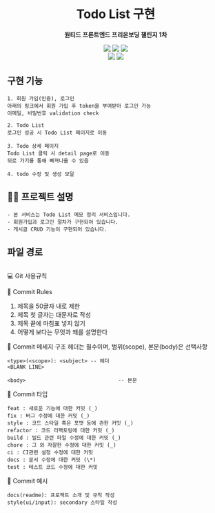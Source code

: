 <div align="center">

# Todo List 구현

<b>원티드 프론트엔드 프리온보딩 챌린지 1차</b>

<p>
  <img src="https://img.shields.io/badge/JavaScript-F7DF1E?style=flat&logo=JavaScript&logoColor=white" />
  <img src="https://img.shields.io/badge/TypeScript-3178C6?style=flat&logo=TypeScript&logoColor=white" />
  <img src="https://img.shields.io/badge/React-61DAFB?style=flat&logo=React&logoColor=white" />
  <br/>
  <img src="https://img.shields.io/badge/Vite-646CFF?style=flat&logo=Vite&logoColor=white"/>
  <img src="https://img.shields.io/badge/MUI-007FFF?style=flat&logo=MUI&logoColor=white"/>
</p>

</div>

## 구현 기능

```
1. 회원 가입(인증), 로그인
아래의 링크에서 회원 가입 후 token을 부여받아 로그인 가능
이메일, 비밀번호 validation check

2. Todo List
로그인 성공 시 Todo List 페이지로 이동

3. Todo 상세 페이지
Todo List 클릭 시 detail page로 이동
뒤로 가기를 통해 빠져나올 수 있음

4. todo 수정 및 생성 모달
```

## ✍🏻 프로젝트 설명

```
- 본 서비스는 Todo List 메모 정리 서비스입니다.
- 회원가입과 로그인 절차가 구현되어 있습니다.
- 게시글 CRUD 기능이 구현되어 있습니다.
```

## 파일 경로

```

```

💻 Git 사용규칙

📌 Commit Rules

1. 제목을 50글자 내로 제한
2. 제목 첫 글자는 대문자로 작성
3. 제목 끝에 마침표 넣지 않기
4. 어떻게 보다는 무엇과 왜를 설명한다

📌 Commit 메세지 구조
헤더는 필수이며, 범위(scope), 본문(body)은 선택사항

```
<type>(<scope>): <subject> -- 헤더
<BLANK LINE>

<body>                              -- 본문
```

📌 Commit 타입

```
feat : 새로운 기능에 대한 커밋 (_)
fix : 버그 수정에 대한 커밋 (_)
style : 코드 스타일 혹은 포맷 등에 관한 커밋 (_)
refactor : 코드 리팩토링에 대한 커밋 (_)
build : 빌드 관련 파일 수정에 대한 커밋 (_)
chore : 그 외 자잘한 수정에 대한 커밋 (_)
ci : CI관련 설정 수정에 대한 커밋
docs : 문서 수정에 대한 커밋 (\*)
test : 테스트 코드 수정에 대한 커밋
```

📌 Commit 예시

```
docs(readme): 프로젝트 소개 및 규칙 작성
style(ui/input): secondary 스타일 작성
```
